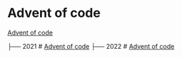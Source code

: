 # Advent of code

[Advent of code](https://adventofcode.com/)


├── 2021 # [Advent of code](https://adventofcode.com/2021)
├── 2022 # [Advent of code](https://adventofcode.com/2022)
